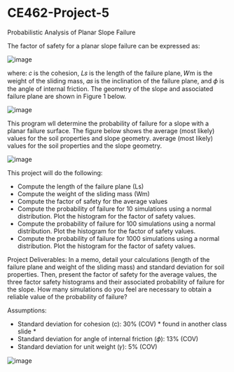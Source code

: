 # CE462-Project-5
Probabilistic Analysis of Planar Slope Failure

The factor of safety for a planar slope failure can be expressed as:

![image](https://github.com/JessikaSolleder/CE462-Project-5/assets/156147848/8950938e-b493-4f7f-ac0b-6e261ec89657)

where: 𝑐 is the cohesion, 𝐿𝑠 is the length of the failure plane, 𝑊m is the weight of the
sliding mass, 𝛼𝑠 is the inclination of the failure plane, and 𝜙 is the angle of internal
friction. The geometry of the slope and associated failure plane are shown in Figure 1
below.

![image](https://github.com/JessikaSolleder/CE462-Project-5/assets/156147848/f602d938-de3e-4099-809f-ba68757197e6)

This program wll determine the probability of failure for a slope with a planar failure surface.
The figure below shows the average (most likely) values for the soil properties and slope geometry.
average (most likely) values for the soil properties and the slope geometry.

![image](https://github.com/JessikaSolleder/CE462-Project-5/assets/156147848/aac787e8-964a-4b0b-b3c1-632ebfd612b5)

This project will do the following:
- Compute the length of the failure plane (Ls)
- Compute the weight of the sliding mass (Wm)
- Compute the factor of safety for the average values
- Compute the probability of failure for 10 simulations using a normal distribution. Plot the histogram for the factor of safety values.
- Compute the probability of failure for 100 simulations using a normal distribution. Plot the histogram for the factor of safety values.
- Compute the probability of failure for 1000 simulations using a normal distribution. Plot the histogram for the factor of safety values.

Project Deliverables:
In a memo, detail your calculations (length of the failure plane and weight of the sliding
mass) and standard deviation for soil properties. Then, present the factor of safety for
the average values, the three factor safety histograms and their associated probability
of failure for the slope. How many simulations do you feel are necessary to obtain a
reliable value of the probability of failure?

Assumptions:
- Standard deviation for cohesion (c): 30% (COV) * found in another class slide *
- Standard deviation for angle of internal friction (𝜙): 13% (COV)
- Standard deviation for unit weight (𝛾): 5% (COV)

![image](https://github.com/JessikaSolleder/CE462-Project-5/assets/156147848/c40a9ed7-c669-4458-a592-467c47723715)

